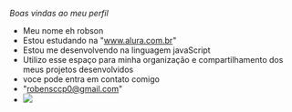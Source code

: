  _Boas vindas ao meu perfil_ 
- Meu nome eh robson 
- Estou estudando na "www.alura.com.br"
- Estou me desenvolvendo na linguagem javaScript 
- Utilizo esse espaço para minha organização e compartilhamento dos meus projetos desenvolvidos
- voce pode entra em contato comigo
- "robensccp0@gmail.com"
- 
  ![](https://media.tenor.com/yWMYh1d3Bt4AAAAi/se-voc%C3%AApuder-pena-spinelli.gif)

